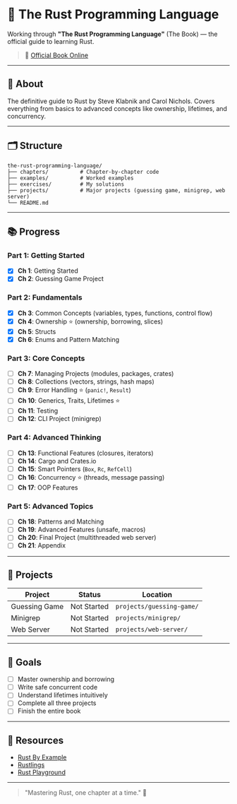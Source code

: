 # 📕 The Rust Programming Language

Working through **"The Rust Programming Language"** (The Book) — the official guide to learning Rust.

> 🔗 [Official Book Online](https://doc.rust-lang.org/book/)

---

## 📖 About

The definitive guide to Rust by Steve Klabnik and Carol Nichols. Covers everything from basics to advanced concepts like ownership, lifetimes, and concurrency.

---

## 🗂 Structure

```
the-rust-programming-language/
├── chapters/          # Chapter-by-chapter code
├── examples/          # Worked examples
├── exercises/         # My solutions
├── projects/          # Major projects (guessing game, minigrep, web server)
└── README.md
```

---

## 📚 Progress

### Part 1: Getting Started
- [x] **Ch 1**: Getting Started
- [x] **Ch 2**: Guessing Game Project

### Part 2: Fundamentals
- [x] **Ch 3**: Common Concepts (variables, types, functions, control flow)
- [x] **Ch 4**: Ownership ⭐ (ownership, borrowing, slices)
- [x] **Ch 5**: Structs
- [x] **Ch 6**: Enums and Pattern Matching

### Part 3: Core Concepts
- [ ] **Ch 7**: Managing Projects (modules, packages, crates)
- [ ] **Ch 8**: Collections (vectors, strings, hash maps)
- [ ] **Ch 9**: Error Handling ⭐ (`panic!`, `Result`)
- [ ] **Ch 10**: Generics, Traits, Lifetimes ⭐
- [ ] **Ch 11**: Testing
- [ ] **Ch 12**: CLI Project (minigrep)

### Part 4: Advanced Thinking
- [ ] **Ch 13**: Functional Features (closures, iterators)
- [ ] **Ch 14**: Cargo and Crates.io
- [ ] **Ch 15**: Smart Pointers (`Box`, `Rc`, `RefCell`)
- [ ] **Ch 16**: Concurrency ⭐ (threads, message passing)
- [ ] **Ch 17**: OOP Features

### Part 5: Advanced Topics
- [ ] **Ch 18**: Patterns and Matching
- [ ] **Ch 19**: Advanced Features (unsafe, macros)
- [ ] **Ch 20**: Final Project (multithreaded web server)
- [ ] **Ch 21**: Appendix

---

## 🚀 Projects

| Project | Status | Location |
|---------|--------|----------|
| Guessing Game | Not Started | `projects/guessing-game/` |
| Minigrep | Not Started | `projects/minigrep/` |
| Web Server | Not Started | `projects/web-server/` |

---

## 🎯 Goals

- [ ] Master ownership and borrowing
- [ ] Write safe concurrent code
- [ ] Understand lifetimes intuitively
- [ ] Complete all three projects
- [ ] Finish the entire book

---

## 🔗 Resources

- [Rust By Example](https://doc.rust-lang.org/rust-by-example/)
- [Rustlings](https://github.com/rust-lang/rustlings)
- [Rust Playground](https://play.rust-lang.org/)

---

> "Mastering Rust, one chapter at a time." 🦀